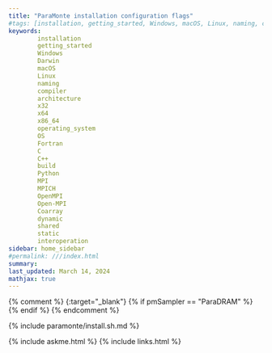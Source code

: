 ```yaml
---
title: "ParaMonte installation configuration flags"
#tags: [installation, getting_started, Windows, macOS, Linux, naming, compiler, architecture, x64, x86_64, operating_system, OS, Fortran, C, C++, interoperation, build]
keywords: 
        installation
        getting_started
        Windows
        Darwin
        macOS
        Linux
        naming
        compiler
        architecture
        x32
        x64
        x86_64
        operating_system
        OS
        Fortran
        C
        C++
        build
        Python
        MPI
        MPICH
        OpenMPI
        Open-MPI
        Coarray
        dynamic
        shared
        static
        interoperation
sidebar: home_sidebar
#permalink: ///index.html
summary:
last_updated: March 14, 2024
mathjax: true
---
```

{% comment %}
[](){:target="_blank"}
{% if pmSampler == "ParaDRAM" %}
{% endif %}
{% endcomment %}
<br>

{% include paramonte/install.sh.md %}

{% include askme.html %}
{% include links.html %}
